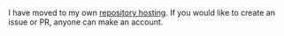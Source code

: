 I have moved to my own [repository hosting](https://git.ikl.sh/). If you would like to create an issue or PR, anyone can make an account.
